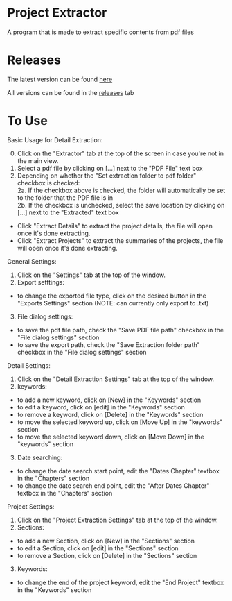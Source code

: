 # Project Extractor
 A program that is made to extract specific contents from pdf files
 
# Releases
The latest version can be found [here](https://github.com/Irishmun/Project-Extractor/releases/latest)

All versions can be found in the [releases](https://github.com/Irishmun/Project-Extractor/releases) tab

# To Use

Basic Usage for Detail Extraction:

0. Click on the "Extractor" tab at the top of the screen in case you're not in the main view.
1. Select a pdf file by clicking on [...] next to the "PDF File" text box  
2. Depending on whether the "Set extraction folder to pdf folder" checkbox is checked:  
2a. If the checkbox above is checked, the folder will automatically be set to the folder that the PDF file is in  
2b. If the checkbox is unchecked,  select the save location by clicking on [...] next to the "Extracted" text box  

- Click "Extract Details" to extract the project details, the file will open once it's done extracting.  
- Click "Extract Projects" to extract the summaries of the projects, the file will open once it's done extracting.

General Settings:

1. Click on the "Settings" tab at the top of the window.
2. Export setttings:
 - to change the exported file type, click on the desired button in the "Exports Settings" section (NOTE: can currently only export to .txt)
3. File dialog settings:
 - to save the pdf file path, check the "Save PDF file path" checkbox in the "File dialog settings" section
 - to save the export path, check the "Save Extraction folder path" checkbox in the "File dialog settings" section

Detail Settings:

1. Click on the "Detail Extraction Settings" tab at the top of the window.
2. keywords:
 - to add a new keyword, click on [New] in the "Keywords" section
 - to edit a keyword, click on [edit] in the "Keywords" section
 - to remove a keyword, click on [Delete] in the "Keywords" section
 - to move the selected keyword up, click on [Move Up] in the "keywords" section 
 - to move the selected keyword down, click on [Move Down] in the "keywords" section
3. Date searching:
 - to change the date search start point, edit the "Dates Chapter" textbox in the "Chapters" section 
 - to change the date search end point, edit the "After Dates Chapter" textbox in the "Chapters" section
 
Project Settings:

1. Click on the "Project Extraction Settings" tab at the top of the window.
2. Sections:
 - to add a new Section, click on [New] in the "Sections" section
 - to edit a Section, click on [edit] in the "Sections" section
 - to remove a Section, click on [Delete] in the "Sections" section
 3. Keywords:
 - to change the end of the project keyword, edit the "End Project" textbox in the "Keywords" section
